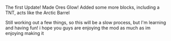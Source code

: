 The first Update! 
Made Ores Glow!
Added some more blocks, including a TNT, acts like the Arctic Barrel

Still working out a few things, so this will be a slow process, but I'm learning and having fun! 
i hope you guys are enjoying the mod as much as im enjoying making it